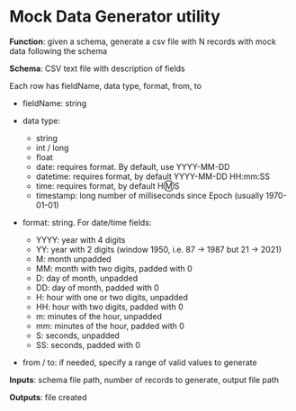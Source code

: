 # Mock Data Generator utility

**Function**: given a schema, generate a csv file with N records with mock data following the schema

**Schema**: CSV text file with description of fields

Each row has
	fieldName, data type, format, from, to

* fieldName: string

* data type: 

  * string
  * int / long
  * float
  * date: requires format. By default, use YYYY-MM-DD
  * datetime: requires format, by default YYYY-MM-DD HH:mm:SS
  * time: requires format, by default H:m:S
  * timestamp: long number of milliseconds since Epoch (usually 1970-01-01)

* format: string. For date/time fields:

  * YYYY: year with 4 digits
  * YY: year with 2 digits (window 1950, i.e. 87 -> 1987 but 21 -> 2021)
  * M: month unpadded
  * MM: month with two digits, padded with 0
  * D: day of month, unpadded
  * DD: day of month, padded with 0
  * H: hour with one or two digits, unpadded
  * HH: hour with two digits, padded with 0
  * m: minutes of the hour, unpadded
  * mm: minutes of the hour, padded with 0
  * S: seconds, unpadded
  * SS: seconds, padded with 0

* from / to: if needed, specify a range of valid values to generate


**Inputs**: schema file path, number of records to generate, output file path

**Outputs**: file created


